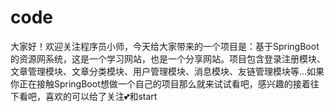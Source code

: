 # code
大家好！欢迎关注程序员小师，今天给大家带来的一个项目是：基于SpringBoot的资源网系统，这是一个学习网站，也是一个分享网站。项目包含登录注册模块、文章管理模块、文章分类模块、用户管理模块、消息模块、友链管理模块等...如果你正在接触SpringBoot想做一个自己的项目那么就来试试看吧，感兴趣的接着往下看吧，喜欢的可以给了关注💕和start
